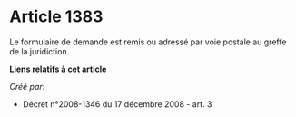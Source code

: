 # Article 1383

Le formulaire de demande est remis ou adressé par voie postale au greffe de la juridiction.

**Liens relatifs à cet article**

_Créé par_:

  - Décret n°2008-1346 du 17 décembre 2008 - art. 3
